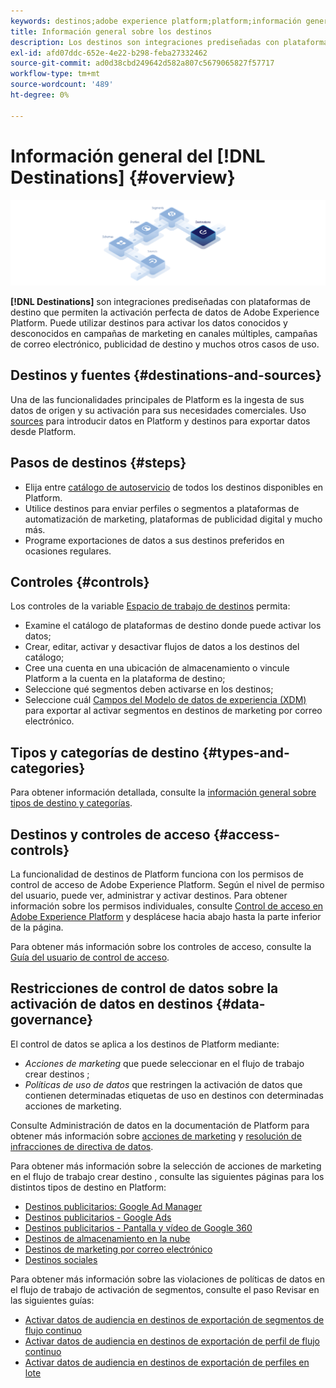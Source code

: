 ```yaml
---
keywords: destinos;adobe experience platform;platform;información general sobre destinos;activar datos;activar;
title: Información general sobre los destinos
description: Los destinos son integraciones prediseñadas con plataformas de destino que permiten la activación perfecta de datos desde Adobe Experience Platform. Puede usar Destinos en Adobe Experience Platform para activar los datos conocidos y desconocidos para campañas de marketing en canales múltiples, campañas de correo electrónico, publicidad de destino y muchos otros casos de uso.
exl-id: afd07ddc-652e-4e22-b298-feba27332462
source-git-commit: ad0d38cbd249642d582a807c5679065827f57717
workflow-type: tm+mt
source-wordcount: '489'
ht-degree: 0%

---
```


# Información general del [!DNL Destinations] {#overview}

![Banner de información general sobre destinos](./assets/overview/destinations-overview-banner.png)

**[!DNL Destinations]** son integraciones prediseñadas con plataformas de destino que permiten la activación perfecta de datos de Adobe Experience Platform. Puede utilizar destinos para activar los datos conocidos y desconocidos en campañas de marketing en canales múltiples, campañas de correo electrónico, publicidad de destino y muchos otros casos de uso.

## Destinos y fuentes {#destinations-and-sources}

Una de las funcionalidades principales de Platform es la ingesta de sus datos de origen y su activación para sus necesidades comerciales. Uso [sources](../sources/home.md) para introducir datos en Platform y destinos para exportar datos desde Platform.

## Pasos de destinos {#steps}

* Elija entre [catálogo de autoservicio](./catalog/overview.md) de todos los destinos disponibles en Platform.
* Utilice destinos para enviar perfiles o segmentos a plataformas de automatización de marketing, plataformas de publicidad digital y mucho más.
* Programe exportaciones de datos a sus destinos preferidos en ocasiones regulares.

## Controles {#controls}

Los controles de la variable [Espacio de trabajo de destinos](./ui/destinations-workspace.md) permita:

* Examine el catálogo de plataformas de destino donde puede activar los datos;
* Crear, editar, activar y desactivar flujos de datos a los destinos del catálogo;
* Cree una cuenta en una ubicación de almacenamiento o vincule Platform a la cuenta en la plataforma de destino;
* Seleccione qué segmentos deben activarse en los destinos;
* Seleccione cuál [Campos del Modelo de datos de experiencia (XDM)](../xdm/home.md) para exportar al activar segmentos en destinos de marketing por correo electrónico.

## Tipos y categorías de destino {#types-and-categories}

Para obtener información detallada, consulte la [información general sobre tipos de destino y categorías](./destination-types.md).

## Destinos y controles de acceso {#access-controls}

La funcionalidad de destinos de Platform funciona con los permisos de control de acceso de Adobe Experience Platform. Según el nivel de permiso del usuario, puede ver, administrar y activar destinos. Para obtener información sobre los permisos individuales, consulte [Control de acceso en Adobe Experience Platform](../access-control/home.md) y desplácese hacia abajo hasta la parte inferior de la página.

Para obtener más información sobre los controles de acceso, consulte la [Guía del usuario de control de acceso](../access-control/ui/overview.md).

## Restricciones de control de datos sobre la activación de datos en destinos {#data-governance}

El control de datos se aplica a los destinos de Platform mediante:

* *Acciones de marketing* que puede seleccionar en el flujo de trabajo crear destinos ;
* *Políticas de uso de datos* que restringen la activación de datos que contienen determinadas etiquetas de uso en destinos con determinadas acciones de marketing.

Consulte Administración de datos en la documentación de Platform para obtener más información sobre [acciones de marketing](../data-governance/policies/overview.md) y [resolución de infracciones de directiva de datos](../data-governance/enforcement/auto-enforcement.md).

Para obtener más información sobre la selección de acciones de marketing en el flujo de trabajo crear destino , consulte las siguientes páginas para los distintos tipos de destino en Platform:

* [Destinos publicitarios: Google Ad Manager ](./catalog/advertising/google-ad-manager.md)
* [Destinos publicitarios - Google Ads](./catalog/advertising/google-ads-destination.md)
* [Destinos publicitarios - Pantalla y vídeo de Google 360 ](./catalog/advertising/google-dv360.md)
* [Destinos de almacenamiento en la nube](./catalog/cloud-storage/overview.md)
* [Destinos de marketing por correo electrónico](./catalog/email-marketing/overview.md)
* [Destinos sociales](./catalog/social/overview.md)

Para obtener más información sobre las violaciones de políticas de datos en el flujo de trabajo de activación de segmentos, consulte el paso Revisar en las siguientes guías:

* [Activar datos de audiencia en destinos de exportación de segmentos de flujo continuo](./ui/activate-segment-streaming-destinations.md#review)
* [Activar datos de audiencia en destinos de exportación de perfil de flujo continuo](./ui/activate-streaming-profile-destinations.md#review)
* [Activar datos de audiencia en destinos de exportación de perfiles en lote](./ui/activate-batch-profile-destinations.md#review)
